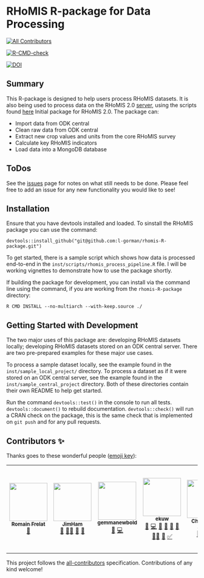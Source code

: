 # RHoMIS R-package for Data Processing
<!-- ALL-CONTRIBUTORS-BADGE:START - Do not remove or modify this section -->
[![All Contributors](https://img.shields.io/badge/all_contributors-6-orange.svg?style=flat-square)](#contributors-)
<!-- ALL-CONTRIBUTORS-BADGE:END -->
<!-- badges: start -->
[![R-CMD-check](https://github.com/RHoMIS/rhomis-R-package/actions/workflows/R-CMD-check.yaml/badge.svg)](https://github.com/RHoMIS/rhomis-R-package/actions/workflows/R-CMD-check.yaml)
<!-- badges: end -->

[![DOI](https://zenodo.org/badge/355574703.svg)](https://zenodo.org/badge/latestdoi/355574703)

## Summary

This R-package is designed to help users process RHoMIS datasets.
It is also being used to process data on the RHoMIS 2.0 [server](https://github.com/l-gorman/rhomis-api), using the scripts found [here](https://github.com/l-gorman/rhomis-)
Initial package for RHoMIS 2.0. The package can:
* Import data from ODK central
* Clean raw data from ODK central
* Extract new crop values and units from the core RHoMIS survey
* Calculate key RHoMIS indicators
* Load data into a MongoDB database

## ToDos

See the [issues](https://github.com/RHoMIS/rhomis-R-package/issues) page for notes on what still needs to be done. Please feel free to add an issue for any new functionality you would like to see!

## Installation

Ensure that you have devtools installed and loaded. To sinstall the RHoMIS package you can use the command:

`devtools::install_github("git@github.com:l-gorman/rhomis-R-package.git")`

To get started, there is a sample script which shows how data is processed end-to-end in the `inst/scripts/rhomis_process_pipeline.R` file. I will be working vignettes to demonstrate how to use the package shortly.

If building the package for development, you can install via the command line using the command, if you are working from the `rhomis-R-package` directory:

`R CMD INSTALL --no-multiarch --with-keep.source ./`



## Getting Started with Development

The two major uses of this package are: developing RHoMIS datasets locally; developing RHoMIS datasets stored on an ODK central server. There are two pre-prepared examples for these major use cases.

To process a sample dataset locally, see the example found in the `inst/sample_local_project/` directory. To process a dataset as if it were stored on an ODK central server, see the example found in the `inst/sample_central_project` directory. Both of these directories contain their own README to help get started.

Run the command `devtools::test()` in the console to run all tests. `devtools::document()` to rebuild documentation. `devtools::check()` will run a CRAN check on the package, this is the same check that is implemented on `git push` and for any pull requests.



## Contributors ✨

Thanks goes to these wonderful people ([emoji key](https://allcontributors.org/docs/en/emoji-key)):

<!-- ALL-CONTRIBUTORS-LIST:START - Do not remove or modify this section -->
<!-- prettier-ignore-start -->
<!-- markdownlint-disable -->
<table>
  <tr>
    <td align="center"><a href="https://github.com/rfrelat"><img src="https://avatars.githubusercontent.com/u/15328277?v=4?s=100" width="100px;" alt=""/><br /><sub><b>Romain Frelat</b></sub></a><br /><a href="https://github.com/l-gorman/rhomis-R-package/issues?q=author%3Arfrelat" title="Bug reports">🐛</a></td>
    <td align="center"><a href="https://github.com/JimHam"><img src="https://avatars.githubusercontent.com/u/8358392?v=4?s=100" width="100px;" alt=""/><br /><sub><b>JimHam</b></sub></a><br /><a href="#projectManagement-JimHam" title="Project Management">📆</a> <a href="#mentoring-JimHam" title="Mentoring">🧑‍🏫</a> <a href="https://github.com/l-gorman/rhomis-R-package/issues?q=author%3AJimHam" title="Bug reports">🐛</a> <a href="#ideas-JimHam" title="Ideas, Planning, & Feedback">🤔</a></td>
    <td align="center"><a href="https://github.com/gemmanewbold"><img src="https://avatars.githubusercontent.com/u/110897106?v=4?s=100" width="100px;" alt=""/><br /><sub><b>gemmanewbold</b></sub></a><br /><a href="https://github.com/l-gorman/rhomis-R-package/issues?q=author%3Agemmanewbold" title="Bug reports">🐛</a> <a href="https://github.com/l-gorman/rhomis-R-package/commits?author=gemmanewbold" title="Code">💻</a></td>
    <td align="center"><a href="https://github.com/ekuw"><img src="https://avatars.githubusercontent.com/u/76116294?v=4?s=100" width="100px;" alt=""/><br /><sub><b>ekuw</b></sub></a><br /><a href="https://github.com/l-gorman/rhomis-R-package/issues?q=author%3Aekuw" title="Bug reports">🐛</a> <a href="https://github.com/l-gorman/rhomis-R-package/commits?author=ekuw" title="Code">💻</a> <a href="#data-ekuw" title="Data">🔣</a> <a href="https://github.com/l-gorman/rhomis-R-package/commits?author=ekuw" title="Documentation">📖</a> <a href="#ideas-ekuw" title="Ideas, Planning, & Feedback">🤔</a> <a href="#maintenance-ekuw" title="Maintenance">🚧</a> <a href="#mentoring-ekuw" title="Mentoring">🧑‍🏫</a> <a href="https://github.com/l-gorman/rhomis-R-package/pulls?q=is%3Apr+reviewed-by%3Aekuw" title="Reviewed Pull Requests">👀</a> <a href="#tutorial-ekuw" title="Tutorials">✅</a></td>
    <td align="center"><a href="https://chryswoods.com"><img src="https://avatars.githubusercontent.com/u/3694698?v=4?s=100" width="100px;" alt=""/><br /><sub><b>Christopher Woods</b></sub></a><br /><a href="#ideas-chryswoods" title="Ideas, Planning, & Feedback">🤔</a> <a href="#mentoring-chryswoods" title="Mentoring">🧑‍🏫</a> <a href="#projectManagement-chryswoods" title="Project Management">📆</a></td>
    <td align="center"><a href="https://www.turing.ac.uk/people/doctoral-students/leo-gorman"><img src="https://avatars.githubusercontent.com/u/55786252?v=4?s=100" width="100px;" alt=""/><br /><sub><b>Léo Gorman</b></sub></a><br /><a href="https://github.com/l-gorman/rhomis-R-package/issues?q=author%3Al-gorman" title="Bug reports">🐛</a> <a href="https://github.com/l-gorman/rhomis-R-package/commits?author=l-gorman" title="Code">💻</a> <a href="#content-l-gorman" title="Content">🖋</a> <a href="#data-l-gorman" title="Data">🔣</a> <a href="https://github.com/l-gorman/rhomis-R-package/commits?author=l-gorman" title="Documentation">📖</a> <a href="#example-l-gorman" title="Examples">💡</a> <a href="#ideas-l-gorman" title="Ideas, Planning, & Feedback">🤔</a> <a href="#infra-l-gorman" title="Infrastructure (Hosting, Build-Tools, etc)">🚇</a> <a href="#maintenance-l-gorman" title="Maintenance">🚧</a> <a href="#mentoring-l-gorman" title="Mentoring">🧑‍🏫</a> <a href="#platform-l-gorman" title="Packaging/porting to new platform">📦</a> <a href="#question-l-gorman" title="Answering Questions">💬</a> <a href="https://github.com/l-gorman/rhomis-R-package/pulls?q=is%3Apr+reviewed-by%3Al-gorman" title="Reviewed Pull Requests">👀</a> <a href="#security-l-gorman" title="Security">🛡️</a> <a href="#tool-l-gorman" title="Tools">🔧</a> <a href="https://github.com/l-gorman/rhomis-R-package/commits?author=l-gorman" title="Tests">⚠️</a> <a href="#tutorial-l-gorman" title="Tutorials">✅</a> <a href="#userTesting-l-gorman" title="User Testing">📓</a> <a href="#video-l-gorman" title="Videos">📹</a></td>
  </tr>
</table>

<!-- markdownlint-restore -->
<!-- prettier-ignore-end -->

<!-- ALL-CONTRIBUTORS-LIST:END -->

This project follows the [all-contributors](https://github.com/all-contributors/all-contributors) specification. Contributions of any kind welcome!

